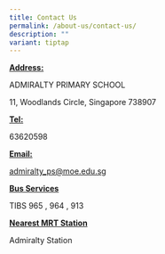 ```yaml
---
title: Contact Us
permalink: /about-us/contact-us/
description: ""
variant: tiptap
---
```

<p><strong><u>Address:</u></strong>
</p>
<p>ADMIRALTY PRIMARY SCHOOL</p>
<p>11, Woodlands Circle, Singapore 738907</p>
<p></p>
<p><strong><u>Tel:</u></strong>
</p>
<p>63620598</p>
<p></p>
<p><strong><u>Email:</u></strong>
</p>
<p><a href="mailto:admiralty_ps@moe.edu.sg" rel="noopener noreferrer nofollow" target="_blank">admiralty_ps@moe.edu.sg</a>
</p>
<p></p>
<p><strong><u>Bus Services</u></strong>
</p>
<p>TIBS 965 , 964 , 913</p>
<p></p>
<p><strong><u>Nearest MRT Station</u></strong>
</p>
<p>Admiralty Station</p>